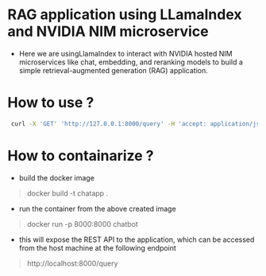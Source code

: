 # RAG application using LLamaIndex and NVIDIA NIM microservice
* Here we are usingLlamaIndex to interact with NVIDIA hosted NIM microservices like chat, embedding, and reranking models to build a simple retrieval-augmented generation (RAG) application. 

# How to use ?
```sh
 curl -X 'GET' 'http://127.0.0.1:8000/query' -H 'accept: application/json' -H 'Content-Type: application/json' -d '{"query": "where is sweden located?"}'
 ```

# How to containarize ?

* build the docker image 
> docker build -t chatapp .

* run the container from the above created image
> docker run -p 8000:8000 chatbot

* this will expose the REST API to the application, which can be accessed from the host machine at the following endpoint
> http://localhost:8000/query
